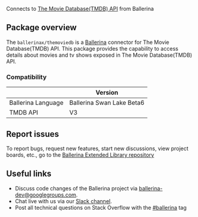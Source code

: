 Connects to [The Movie Database(TMDB) API](https://developers.themoviedb.org/3/getting-started/introduction) from Ballerina

## Package overview
The `ballerinax/themoviedb` is a [Ballerina](https://ballerina.io/) connector for The Movie Database(TMDB) API. This package provides the capability to access details about movies and tv shows exposed in The Movie Database(TMDB) API.

### Compatibility
|                    | Version                    |
|--------------------|----------------------------|
| Ballerina Language | Ballerina Swan Lake Beta6  |
| TMDB API           | V3                         |

## Report issues
To report bugs, request new features, start new discussions, view project boards, etc., go to the [Ballerina Extended Library repository](https://github.com/ballerina-platform/ballerina-extended-library)

## Useful links
- Discuss code changes of the Ballerina project via [ballerina-dev@googlegroups.com](mailto:ballerina-dev@googlegroups.com).
- Chat live with us via our [Slack channel](https://ballerina.io/community/slack/).
- Post all technical questions on Stack Overflow with the [#ballerina](https://stackoverflow.com/questions/tagged/ballerina) tag
